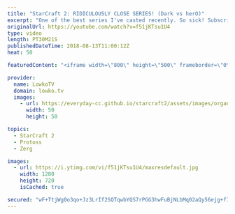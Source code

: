 ```yaml
---
title: "StarCraft 2: RIDICULOUSLY CLOSE SERIES! (Dark vs herO)"
excerpt: "One of the best series I've casted recently. So sick! Subscribe for more videos: http://lowko.tv/youtube Welcome to Aiur: https://goo.gl/1giyV2  StarCraft strategies are still developing continously and you can really see that in all three of these matches. Absolutely phenonomenal play by both professional"
originalUrl: https://youtube.com/watch?v=f51jKTsu1U4
type: video
length: PT30M21S
publishedDateTime: 2018-08-13T11:00:12Z
heat: 50

featuredContent: "<iframe width=\"800\" height=\"500\" frameborder=\"0\" src=\"https://www.youtube.com/embed/f51jKTsu1U4\" allow=\"accelerometer; autoplay; encrypted-media; gyroscope; picture-in-picture\" allowfullscreen></iframe>"

provider:
  name: LowkoTV
  domain: lowko.tv
  images:
    - url: https://everyday-cc.github.io/starcraft2/assets/images/organizations/lowko.tv-50x50.jpg
      width: 50
      height: 50

topics:
  - StarCraft 2
  - Protoss
  - Zerg

images:
  - url: https://i.ytimg.com/vi/f51jKTsu1U4/maxresdefault.jpg
    width: 1280
    height: 720
    isCached: true

secured: "wF+TtjWg0o3qo+Jz3LrIf2SQTqwbYQS7rPGG3hwFuBjNLbMq02aQy56ejg+fI2m5Qj5kttOutgy7iLPtkAW9knplvE9zeFzJqbJeQ1y55vcjgq0QcTuwn60zj0LF6jviCN+uRPABE34nJbVyr3MpQkhw/omP9b631N1UAsIqXoH2TxjCkkacaKnJ2t9wpp4mlUQtFmhegVFDBz+vKHYV1vAVLWHeo/GcJbQdDx1/1dc/OOwEut4qggGmKRvX6MNwrlA4V45m+U0tk+GMfF1k35Ro37TyABgbXsUGJRyVL7MrQo3hM78PH5n6diWtZ8Sg8DQbUlsngF8Q+Z8KqU5lh3/R+saC5B44ZLsbvcwAe7LUMGDt8Uio+/YC2c9EC5aeHgvd+Gum7/t8MwlqA1A7X0BFjTheCUhX9qJdNkKo7eY=;0Gh7tQTDMDRME7L27S1wVQ=="
---
```


